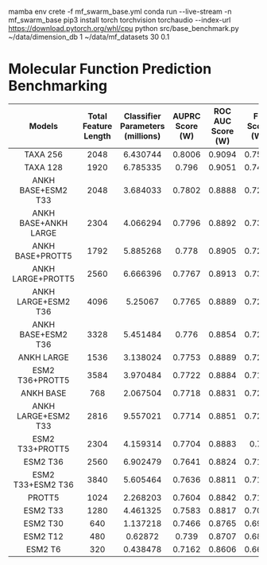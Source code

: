 
mamba env crete -f mf_swarm_base.yml
conda run --live-stream -n mf_swarm_base pip3 install torch torchvision torchaudio --index-url https://download.pytorch.org/whl/cpu
python src/base_benchmark.py ~/data/dimension_db 1 ~/data/mf_datasets 30 0.1

# Molecular Function Prediction Benchmarking

|      **Models**      | **Total Feature Length** | **Classifier Parameters (millions)** | **AUPRC Score (W)** | **ROC AUC Score (W)** | **F1 Score (W)** | **Input Model Parameters (millions)** |
|:--------------------:|:------------------------:|:-------------------------:|:-------------------:|:---------------------:|:----------------:|:--------------------------:|
|       TAXA 256       | 2048                     | 6.430744                  | 0.8006              | 0.9094                | 0.7507           | 3650.0                     |
|       TAXA 128       | 1920                     | 6.785335                  | 0.796               | 0.9051                | 0.7487           | 3650.0                     |
|  ANKH BASE+ESM2 T33  | 2048                     | 3.684033                  | 0.7802              | 0.8888                | 0.7283           | 1300.0                     |
| ANKH BASE+ANKH LARGE | 2304                     | 4.066294                  | 0.7796              | 0.8892                | 0.7317           | 2450.0                     |
|   ANKH BASE+PROTT5   | 1792                     | 5.885268                  | 0.778               | 0.8905                | 0.7289           | 3650.0                     |
|   ANKH LARGE+PROTT5  | 2560                     | 6.666396                  | 0.7767              | 0.8913                | 0.7307           | 4800.0                     |
|  ANKH LARGE+ESM2 T36 | 4096                     | 5.25067                   | 0.7765              | 0.8889                | 0.7252           | 4800.0                     |
|  ANKH BASE+ESM2 T36  | 3328                     | 5.451484                  | 0.776               | 0.8854                | 0.7266           | 3650.0                     |
|      ANKH LARGE      | 1536                     | 3.138024                  | 0.7753              | 0.8889                | 0.7272           | 1800.0                     |
|    ESM2 T36+PROTT5   | 3584                     | 3.970484                  | 0.7722              | 0.8884                | 0.7195           | 6000.0                     |
|       ANKH BASE      | 768                      | 2.067504                  | 0.7718              | 0.8831                | 0.7238           | 650.0                      |
|  ANKH LARGE+ESM2 T33 | 2816                     | 9.557021                  | 0.7714              | 0.8851                | 0.7249           | 2450.0                     |
|    ESM2 T33+PROTT5   | 2304                     | 4.159314                  | 0.7704              | 0.8883                | 0.72             | 3650.0                     |
|       ESM2 T36       | 2560                     | 6.902479                  | 0.7641              | 0.8824                | 0.7104           | 3000.0                     |
|   ESM2 T33+ESM2 T36  | 3840                     | 5.605464                  | 0.7636              | 0.8811                | 0.7143           | 3650.0                     |
|        PROTT5        | 1024                     | 2.268203                  | 0.7604              | 0.8842                | 0.7142           | 3000.0                     |
|       ESM2 T33       | 1280                     | 4.461325                  | 0.7583              | 0.8817                | 0.7075           | 650.0                      |
|       ESM2 T30       | 640                      | 1.137218                  | 0.7466              | 0.8765                | 0.6967           | 150.0                      |
|       ESM2 T12       | 480                      | 0.62872                   | 0.739               | 0.8707                | 0.6861           | 35.0                       |
|        ESM2 T6       | 320                      | 0.438478                  | 0.7162              | 0.8606                | 0.6638           | 8.0                        |
